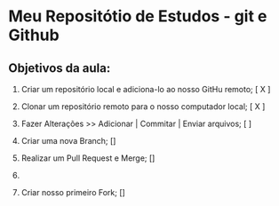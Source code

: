 # Meu Repositótio de Estudos - git e Github

## Objetivos da aula:

1. Criar um repositório local e adiciona-lo ao nosso GitHu remoto; [ X ]

2. Clonar um repositório remoto para o nosso computador local; [ X ]

3. Fazer Alterações >> Adicionar | Commitar | Enviar arquivos; [  ]

4. Criar uma nova Branch; []

5. Realizar um Pull Request e Merge; []

6. 

7. Criar nosso primeiro Fork; []